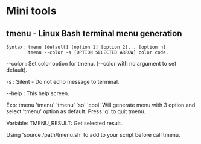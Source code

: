 # Mini tools

tmenu - Linux Bash terminal menu generation
-------------------------------------------

```
Syntax: tmenu [default] [option 1] [option 2]... [option n]
        tmenu --color -s [OPTION SELECTED ARROW] color code.
```

<p>--color	: Set color option for tmenu.
	  (--color with no argument to set default).</p>

-s	: Silent - Do not echo message to terminal.

--help	: This help screen.

Exp: tmenu 'tmenu' 'tmenu' 'so' 'cool'
Will generate menu with 3 option and select 'tmenu' option as default.
Press 'q' to quit tmenu.

Variable:
TMENU_RESULT: Get selected result.

Using 'source /path/tmenu.sh' to add to your script before call tmenu.
